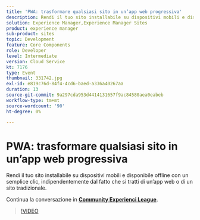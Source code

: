 ```yaml
---
title: 'PWA: trasformare qualsiasi sito in un’app web progressiva'
description: Rendi il tuo sito installabile su dispositivi mobili e disponibile offline con un semplice clic, indipendentemente dal fatto che si tratti di un’app web o di un sito tradizionale. Questa sessione è stata distribuita come parte dell’evento Contenuto Adobe Developers Live.
solution: Experience Manager,Experience Manager Sites
product: experience manager
sub-product: sites
topic: Development
feature: Core Components
role: Developer
level: Intermediate
version: Cloud Service
kt: 7176
type: Event
thumbnail: 331742.jpg
exl-id: e819c76d-84f4-4cd6-baed-a336a40267aa
duration: 13
source-git-commit: 9a297cda953d4414131657f9ac84580aea0eabeb
workflow-type: tm+mt
source-wordcount: '90'
ht-degree: 0%

---
```


# PWA: trasformare qualsiasi sito in un’app web progressiva

Rendi il tuo sito installabile su dispositivi mobili e disponibile offline con un semplice clic, indipendentemente dal fatto che si tratti di un’app web o di un sito tradizionale.

Continua la conversazione in **[Community Experienci League](https://adobe.ly/36Yd3v6)**.

>[!VIDEO](https://video.tv.adobe.com/v/331742/?quality=12&learn=on&hidetitle=true)
